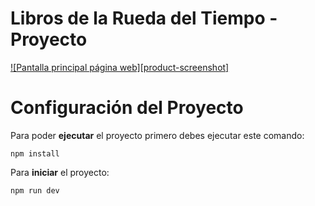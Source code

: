 # Libros de la Rueda del Tiempo - Proyecto

[![Pantalla principal página web][product-screenshot]](https://example.com)

# Configuración del Proyecto

Para poder **ejecutar** el proyecto primero debes ejecutar este comando:

```
npm install
```

Para **iniciar** el proyecto:

```
npm run dev
```
